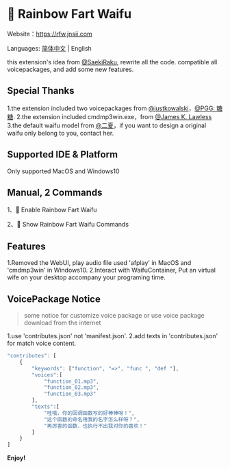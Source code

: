 # 🌈 Rainbow Fart Waifu

Website：https://rfw.jnsii.com

Languages: [简体中文](./README.zh.md) | English

this extension's idea from [@SaekiRaku](https://github.com/SaekiRaku/vscode-rainbow-fart), rewrite all the code. compatible all voicepackages, and add some new features.

## Special Thanks

1.the extension included two voicepackages from [@justkowalski](https://github.com/JustKowalski)，[@PGG: 糖糖](https://github.com/heixiaobai/rainbow-fart-voice-pack).
2.the extension included cmdmp3win.exe，from [@James K. Lawless](http://jiml.us)
3.the default waifu model from [@二夏](https://erxia207.lofter.com)，if you want to design a original waifu only belong to you, contact her.

## Supported IDE & Platform

Only supported MacOS and Windows10

## Manual, 2 Commands

1、🌈 Enable Rainbow Fart Waifu

2、🌈 Show Rainbow Fart Waifu Commands

## Features

1.Removed the WebUI, play audio file used 'afplay' in MacOS and 'cmdmp3win' in Windows10.
2.Interact with WaifuContainer, Put an virtual wife on your desktop accompany your programing time.

## VoicePackage Notice
> some notice for customize voice package or use voice package download from the internet

1.use 'contributes.json' not 'manifest.json'.
2.add texts in 'contributes.json' for match voice content.
~~~~javascript
"contributes": [
    {
        "keywords": ["function", "=>", "func ", "def "],
        "voices":[
            "function_01.mp3",
            "function_02.mp3",
            "function_03.mp3"
        ],
        "texts":[
            "哇哦，你的回调函数写的好棒棒呀！",
            "这个函数的命名用我的名字怎么样呀？",
            "再厉害的函数，也执行不出我对你的喜欢！"
        ]
    }
]
~~~~


**Enjoy!**

